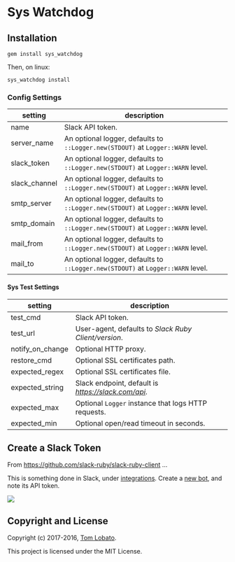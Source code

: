 
Sys Watchdog
=================

## Installation

```
gem install sys_watchdog
```

Then, on linux:  

```
sys_watchdog install
```

### Config Settings

setting      | description
-------------|-------------------------------------------------------------------------------------------------
name         | Slack API token.
server_name  | An optional logger, defaults to `::Logger.new(STDOUT)` at `Logger::WARN` level.
slack_token  | An optional logger, defaults to `::Logger.new(STDOUT)` at `Logger::WARN` level.
slack_channel| An optional logger, defaults to `::Logger.new(STDOUT)` at `Logger::WARN` level.
smtp_server  | An optional logger, defaults to `::Logger.new(STDOUT)` at `Logger::WARN` level.
smtp_domain  | An optional logger, defaults to `::Logger.new(STDOUT)` at `Logger::WARN` level.
mail_from    | An optional logger, defaults to `::Logger.new(STDOUT)` at `Logger::WARN` level.
mail_to      | An optional logger, defaults to `::Logger.new(STDOUT)` at `Logger::WARN` level.

#### Sys Test Settings

setting           | description
------------------|-------------------------------------------------------------------------------------------
test_cmd          | Slack API token.
test_url          | User-agent, defaults to _Slack Ruby Client/version_.
notify_on_change  | Optional HTTP proxy.
restore_cmd       | Optional SSL certificates path.
expected_regex    | Optional SSL certificates file.
expected_string   | Slack endpoint, default is _https://slack.com/api_.
expected_max      | Optional `Logger` instance that logs HTTP requests.
expected_min      | Optional open/read timeout in seconds.

## Create a Slack Token

From https://github.com/slack-ruby/slack-ruby-client ...  

This is something done in Slack, under [integrations](https://my.slack.com/services). Create a [new bot](https://my.slack.com/services/new/bot), and note its API token.

![](screenshots/register-bot.png)

## Copyright and License

Copyright (c) 2017-2016, [Tom Lobato](https://github.com/tomlobato).

This project is licensed under the MIT License.
